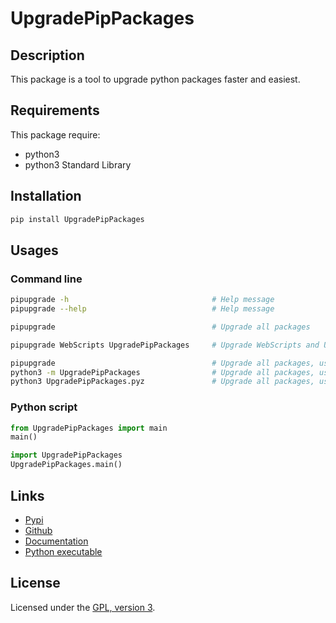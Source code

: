 # UpgradePipPackages

## Description

This package is a tool to upgrade python packages faster and easiest.

## Requirements
This package require:
 - python3
 - python3 Standard Library

## Installation
```bash
pip install UpgradePipPackages
```

## Usages

### Command line

```bash
pipupgrade -h                                # Help message
pipupgrade --help                            # Help message

pipupgrade                                   # Upgrade all packages

pipupgrade WebScripts UpgradePipPackages     # Upgrade WebScripts and UpgradePipPackages only

pipupgrade                                   # Upgrade all packages, using command line
python3 -m UpgradePipPackages                # Upgrade all packages, using python package
python3 UpgradePipPackages.pyz               # Upgrade all packages, using python executable
```

### Python script

```python
from UpgradePipPackages import main
main()
```

```python
import UpgradePipPackages
UpgradePipPackages.main()
```

## Links
 - [Pypi](https://pypi.org/project/UpgradePipPackages)
 - [Github](https://github.com/mauricelambert/UpgradePipPackages)
 - [Documentation](https://mauricelambert.github.io/info/python/code/UpgradePipPackages.html)
 - [Python executable](https://mauricelambert.github.io/info/python/code/UpgradePipPackages.pyz)

## License
Licensed under the [GPL, version 3](https://www.gnu.org/licenses/).